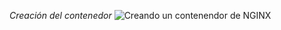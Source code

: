 *Creación del contenedor*
![Creando un contenendor de NGINX](https://myoctocat.com/assets/images/base-octocat.svg)